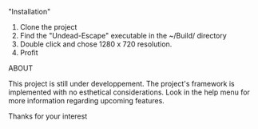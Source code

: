 "Installation"

1. Clone the project
2. Find the "Undead-Escape" executable in the ~/Build/ directory
3. Double click and chose 1280 x 720 resolution. 
4. Profit

ABOUT

This project is still under developpement.
The project's framework is implemented with no esthetical considerations.
Look in the help menu for more information regarding upcoming features.

Thanks for your interest
